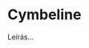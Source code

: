 <!-- ======================================================================
--- Search engine
title:          Cymbeline
keywords:       Cymbeline, vígjáték
description:    William Shakespeare: Cymbeline.
--- Menu system
order:          40
text:           Cymbeline
hidden:         false
umbel:          false
--- Page properties
id:             /comedies/cymbeline
document:       
layout:         layout-2-left
$-left:         play-list
======================================================================= -->

# Cymbeline

Leírás...
